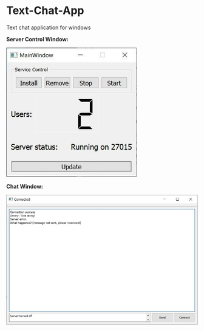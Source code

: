 # Text-Chat-App
Text chat application for windows


**Server Control Window:**

![chat](https://raw.githubusercontent.com/TsentsevitskyDmitry/Text-Chat-App/master/server_control.jpg)

**Chat Window:**

![chat](https://raw.githubusercontent.com/TsentsevitskyDmitry/Text-Chat-App/master/gui_chat.jpg)
